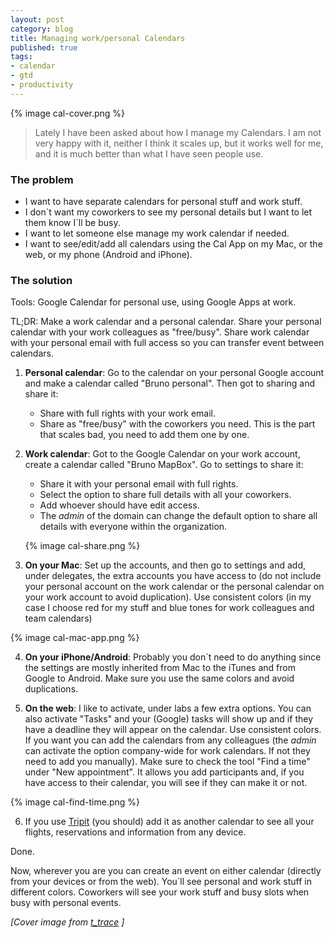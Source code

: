 ```yaml
---
layout: post
category: blog 
title: Managing work/personal Calendars
published: true
tags:
- calendar
- gtd
- productivity
---
```


{% image cal-cover.png  %}

> Lately I have been asked about how I manage my Calendars. I am not very happy with it, neither I think it scales up, but it
works well for me, and it is much better than what I have seen people use.

### The problem

* I want to have separate calendars for personal stuff and work stuff. 
* I don´t want my coworkers to see my personal details but I want to let them know
I´ll be busy. 
* I want to let someone else manage my work calendar if needed. 
* I want to see/edit/add all calendars using the Cal App on my Mac, or the web, or my phone (Android and iPhone).


### The solution

Tools: Google Calendar for personal use, using Google Apps at work.

TL;DR: Make a work calendar and a personal calendar. Share your personal
calendar with your work colleagues as "free/busy". Share work calendar with
your personal email with full access so you can transfer event between calendars. 

<!--more-->

1. **Personal calendar**: Go to the calendar on your personal Google
   account and make a calendar called "Bruno personal". Then got to sharing and share it:
    * Share with full rights with your work email.
    * Share as "free/busy" with the coworkers you need. This is the part
      that scales bad, you need to add them one by one.
2. **Work calendar**: Got to the Google Calendar on your work account,
   create a calendar called "Bruno MapBox". Go to settings to share it:
    * Share it with your personal email with full rights.
    * Select the option to share full details with all your coworkers.
    * Add whoever should have edit access.
    * The *admin* of the domain can change the default option to share all details with everyone within the organization.

    {% image cal-share.png  %}

3. **On your Mac**: Set up the accounts, and then go to settings and add, under delegates, the extra accounts you have access to (do not include your personal account on the work calendar or the personal calendar on your work account to avoid duplication). Use consistent colors (in my case I choose red for my stuff and blue tones for work colleagues and team calendars)

  {% image cal-mac-app.png  %}

4. **On your iPhone/Android**: Probably you don´t need to do anything since the settings are mostly inherited from Mac to the iTunes and from Google to Android. Make sure you use the same colors and avoid duplications.

5. **On the web**: I like to activate, under labs a few extra options. You can also activate "Tasks" and your (Google) tasks will show up and if they have a deadline they will appear on the calendar. Use consistent colors. If you want you can add the calendars from any colleagues (the *admin* can activate the option company-wide for work calendars. If not they need to add you manually). Make sure to check the tool "Find a time" under "New appointment". It allows you add participants and, if you have access to their calendar, you will see if they can make it or not.

  {% image cal-find-time.png  %}

6. If you use [Tripit](http://www.tripit.com) (you should) add it as another calendar to see all your flights, reservations and information from any device.

Done.

Now, wherever you are you can create an event on either calendar
(directly from your devices or from the web). You´ll see personal and
work stuff in different colors. Coworkers will see your work stuff and busy slots when busy with personal events.

*[Cover image from [t_trace](http://www.flickr.com/photos/t_trace/282176246/) ]*
